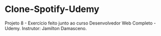 # Clone-Spotify-Udemy
Projeto 8 - Exercício feito junto ao curso Desenvolvedor Web Completo - Udemy. Instrutor: Jamilton Damasceno.  
